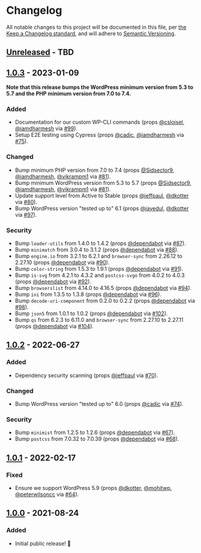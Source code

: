# Changelog

All notable changes to this project will be documented in this file, per [the Keep a Changelog standard](http://keepachangelog.com/), and will adhere to [Semantic Versioning](https://semver.org/spec/v2.0.0.html).

## [Unreleased] - TBD

## [1.0.3] - 2023-01-09
**Note that this release bumps the WordPress minimum version from 5.3 to 5.7 and the PHP minimum version from 7.0 to 7.4.**

### Added
- Documentation for our custom WP-CLI commands (props [@csloisel](https://github.com/csloisel), [@iamdharmesh](https://github.com/iamdharmesh) via [#99](https://github.com/10up/insecure-content-warning/pull/99)).
- Setup E2E testing using Cypress (props [@cadic](https://github.com/cadic), [@iamdharmesh](https://github.com/iamdharmesh) via [#75](https://github.com/10up/insecure-content-warning/pull/75)).

### Changed
- Bump minimum PHP version from 7.0 to 7.4 (props [@Sidsector9](https://github.com/Sidsector9), [@iamdharmesh](https://github.com/iamdharmesh), [@vikrampm1](https://github.com/vikrampm1) via [#81](https://github.com/10up/insecure-content-warning/pull/81)).
- Bump minimum WordPress version from 5.3 to 5.7 (props [@Sidsector9](https://github.com/Sidsector9), [@iamdharmesh](https://github.com/iamdharmesh), [@vikrampm1](https://github.com/vikrampm1) via [#81](https://github.com/10up/insecure-content-warning/pull/81)).
- Update support level from Active to Stable (props [@jeffpaul](https://github.com/jeffpaul), [@dkotter](https://github.com/dkotter) via [#80](https://github.com/10up/insecure-content-warning/pull/80)).
- Bump WordPress version "tested up to" 6.1 (props [@jayedul](https://github.com/jayedul), [@dkotter](https://github.com/dkotter) via [#97](hthttps://github.com/10up/insecure-content-warning/pull/97)).

### Security
- Bump `loader-utils` from 1.4.0 to 1.4.2 (props [@dependabot](https://github.com/apps/dependabot) via [#87](https://github.com/10up/insecure-content-warning/pull/87)).
- Bump `minimatch` from 3.0.4 to 3.1.2 (props [@dependabot](https://github.com/apps/dependabot) via [#88](https://github.com/10up/insecure-content-warning/pull/88)).
- Bump `engine.io` from 3.2.1 to 6.2.1 and `browser-sync` from 2.26.12 to 2.27.10 (props [@dependabot](https://github.com/apps/dependabot) via [#90](https://github.com/10up/insecure-content-warning/pull/90)).
- Bump `color-string` from 1.5.3 to 1.9.1 (props [@dependabot](https://github.com/apps/dependabot) via [#91](https://github.com/10up/insecure-content-warning/pull/91)).
- Bump `is-svg` from 4.2.1 to 4.3.2 and `postcss-svgo` from 4.0.2 to 4.0.3 (props [@dependabot](https://github.com/apps/dependabot) via [#92](https://github.com/10up/insecure-content-warning/pull/92)).
- Bump `browserslist` from 4.14.0 to 4.16.5 (props [@dependabot](https://github.com/apps/dependabot) via [#94](https://github.com/10up/insecure-content-warning/pull/94)).
- Bump `ini` from 1.3.5 to 1.3.8 (props [@dependabot](https://github.com/apps/dependabot) via [#96](https://github.com/10up/insecure-content-warning/pull/96)).
- Bump `decode-uri-component` from 0.2.0 to 0.2.2 (props [@dependabot](https://github.com/apps/dependabot) via [#98](https://github.com/10up/insecure-content-warning/pull/98)).
- Bump `json5` from 1.0.1 to 1.0.2 (props [@dependabot](https://github.com/apps/dependabot) via [#102](https://github.com/10up/insecure-content-warning/pull/102)).
- Bump `qs` from 6.2.3 to 6.11.0 and `browser-sync` from 2.27.10 to 2.27.11 (props [@dependabot](https://github.com/apps/dependabot) via [#104](https://github.com/10up/insecure-content-warning/pull/104)).

## [1.0.2] - 2022-06-27
### Added
- Dependency security scanning (props [@jeffpaul](https://github.com/jeffpaul) via [#70](https://github.com/10up/insecure-content-warning/pull/70)).

### Changed
- Bump WordPress version "tested up to" 6.0 (props [@cadic](https://github.com/cadic) via [#74](hthttps://github.com/10up/insecure-content-warning/pull/74)).

### Security
- Bump `minimist` from 1.2.5 to 1.2.6 (props [@dependabot](https://github.com/apps/dependabot) via [#67](https://github.com/10up/insecure-content-warning/pull/67)).
- Bump `postcss` from 7.0.32 to 7.0.39 (props [@dependabot](https://github.com/apps/dependabot) via [#68](https://github.com/10up/insecure-content-warning/pull/68)).

## [1.0.1] - 2022-02-17
### Fixed
- Ensure we support WordPress 5.9 (props [@dkotter](https://github.com/dkotter), [@mohitwp](https://github.com/mohitwp), [@peterwilsoncc](https://github.com/peterwilsoncc) via [#64](https://github.com/10up/insecure-content-warning/pull/64)).

## [1.0.0] - 2021-08-24
### Added
- Initial public release! 🎉

[Unreleased]: https://github.com/10up/insecure-content-warning/compare/trunk...develop
[1.0.3]: https://github.com/10up/insecure-content-warning/compare/1.0.2...1.0.3
[1.0.2]: https://github.com/10up/insecure-content-warning/compare/1.0.1...1.0.2
[1.0.1]: https://github.com/10up/insecure-content-warning/compare/1.0.0...1.0.1
[1.0.0]: https://github.com/10up/insecure-content-warning/tree/2b267880164895f9df356c9573c3546ac5673882
